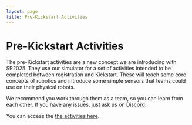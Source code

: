 ```yaml
---
layout: page
title: Pre-Kickstart Activities
---
```


# Pre-Kickstart Activities

The pre-Kickstart activities are a new concept we are introducing with SR2025. They use our simulator for a set of activities intended to be completed between registration and Kickstart. These will teach some core concepts of robotics and introduce some simple sensors that teams could use on their physical robots.

We recommend you work through them as a team, so you can learn from each other.
If you have any issues, just ask us on [Discord](/docs/tutorials/discord).

You can access the [the activities here](https://docs.google.com/document/d/18Kt72gt__4len23zyeAXD-qkSsHw72Il7PjfBgGqwnU/preview).
